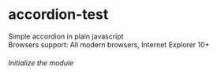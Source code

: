 # accordion-test
Simple accordion in plain javascript
<br> Browsers support: All modern browsers, Internet Explorer 10+

###### Initialize the module 